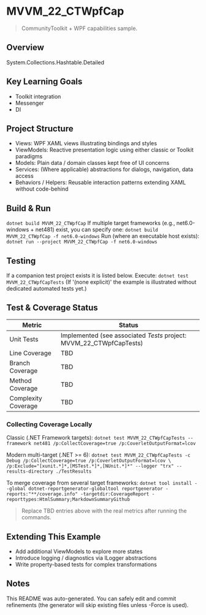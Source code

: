 ﻿# MVVM_22_CTWpfCap

> CommunityToolkit + WPF capabilities sample.

## Overview
System.Collections.Hashtable.Detailed

## Key Learning Goals
- Toolkit integration
- Messenger
- DI

## Project Structure
- Views: WPF XAML views illustrating bindings and styles
- ViewModels: Reactive presentation logic using either classic or Toolkit paradigms
- Models: Plain data / domain classes kept free of UI concerns
- Services: (Where applicable) abstractions for dialogs, navigation, data access
- Behaviors / Helpers: Reusable interaction patterns extending XAML without code-behind

## Build & Run
`
dotnet build MVVM_22_CTWpfCap
`
If multiple target frameworks (e.g., net6.0-windows + net481) exist, you can specify one:
`
dotnet build MVVM_22_CTWpfCap -f net6.0-windows
`
Run (where an executable host exists):
`
dotnet run --project MVVM_22_CTWpfCap -f net6.0-windows
`

## Testing
If a companion test project exists it is listed below. Execute:
`
dotnet test MVVM_22_CTWpfCapTests
`
(If '(none explicit)' the example is illustrated without dedicated automated tests yet.)

## Test & Coverage Status

| Metric | Status |
|--------|--------|
| Unit Tests | Implemented (see associated *Tests* project: MVVM_22_CTWpfCapTests) |
| Line Coverage | TBD |
| Branch Coverage | TBD |
| Method Coverage | TBD |
| Complexity Coverage | TBD |

### Collecting Coverage Locally

Classic (.NET Framework targets):
`
dotnet test MVVM_22_CTWpfCapTests --framework net481 /p:CollectCoverage=true /p:CoverletOutputFormat=lcov
`

Modern multi-target (.NET >= 6):
`
dotnet test MVVM_22_CTWpfCapTests -c Debug /p:CollectCoverage=true /p:CoverletOutputFormat=lcov \
  /p:Exclude="[xunit.*]*,[MSTest.*]*,[NUnit.*]*" --logger "trx" --results-directory ./TestResults
`

To merge coverage from several target frameworks:
`
dotnet tool install --global dotnet-reportgenerator-globaltool
reportgenerator -reports:"**/coverage.info" -targetdir:CoverageReport -reporttypes:HtmlSummary;MarkdownSummaryGithub
`

> Replace TBD entries above with the real metrics after running the commands.

## Extending This Example
- Add additional ViewModels to explore more states
- Introduce logging / diagnostics via ILogger abstractions
- Write property-based tests for complex transformations

## Notes
This README was auto-generated. You can safely edit and commit refinements (the generator will skip existing files unless -Force is used).
